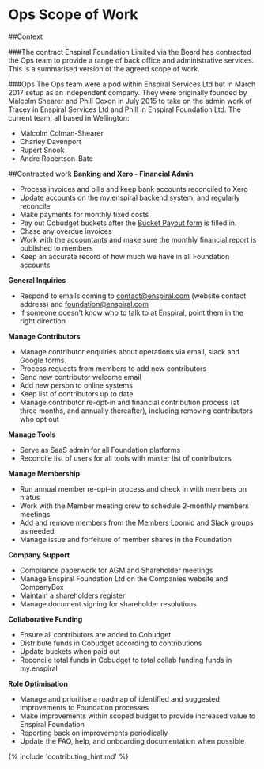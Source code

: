 # Ops Scope of Work

##Context

###The contract
Enspiral Foundation Limited via the Board has contracted the Ops team to provide a range of back office and administrative services. This is a summarised version of the agreed scope of work.

###Ops
The Ops team were a pod within Enspiral Services Ltd but in March 2017 setup as an independent company. They were originally founded by Malcolm Shearer and Phill Coxon in July 2015 to take on the admin work of Tracey in Enspiral Services Ltd and Phill in Enspiral Foundation Ltd. 
The current team, all based in Wellington:

* Malcolm Colman-Shearer
* Charley Davenport
* Rupert Snook
* Andre Robertson-Bate

##Contracted work
**Banking and Xero - Financial Admin**

* Process invoices and bills and keep bank accounts reconciled to Xero
* Update accounts on the my.enspiral backend system, and regularly reconcile
* Make payments for monthly fixed costs
* Pay out Cobudget buckets after the [Bucket Payout form](collabfunding.md) is filled in.
* Chase any overdue invoices
* Work with the accountants and make sure the monthly financial report is published to members
* Keep an accurate record of how much we have in all Foundation accounts


**General Inquiries**

* Respond to emails coming to contact@enspiral.com (website contact address) and foundation@enspiral.com 
* If someone doesn't know who to talk to at Enspiral, point them in the right direction

**Manage Contributors**

* Manage contributor enquiries about operations via email, slack and Google forms.
* Process requests from members to add new contributors
 * Send new contributor welcome email
 * Add new person to online systems
 * Keep list of contributors up to date
* Manage contributor re-opt-in and financial contribution process (at three months, and annually thereafter), including removing contributors who opt out

**Manage Tools**

* Serve as SaaS admin for all Foundation platforms
* Reconcile list of users for all tools with master list of contributors

**Manage Membership**

* Run annual member re-opt-in process and check in with members on hiatus
* Work with the Member meeting crew to schedule 2-monthly members meetings
* Add and remove members from the Members Loomio and Slack groups as needed
* Manage issue and forfeiture of member shares in the Foundation 

**Company Support**

* Compliance paperwork for AGM and Shareholder meetings
* Manage Enspiral Foundation Ltd on the Companies website and CompanyBox
* Maintain a shareholders register
* Manage document signing for shareholder resolutions

**Collaborative Funding**

* Ensure all contributors are added to Cobudget
* Distribute funds in Cobudget according to contributions
* Update buckets when paid out
* Reconcile total funds in Cobudget to total collab funding funds in my.enspiral 

**Role Optimisation**

* Manage and prioritise a roadmap of identified and suggested improvements to Foundation processes
* Make improvements within scoped budget to provide increased value to Enspiral Foundation
* Reporting back on improvements periodically
* Update the FAQ, help, and onboarding documentation when possible




{% include 'contributing_hint.md' %}

